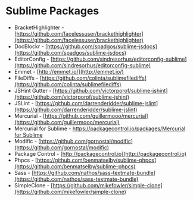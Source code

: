 # Sublime Packages

* BracketHighlighter - [https://github.com/facelessuser/brackethighlighter](https://github.com/facelessuser/brackethighlighter)
* DocBlockr - [https://github.com/spadgos/sublime-jsdocs](https://github.com/spadgos/sublime-jsdocs)
* EditorConfig - [https://github.com/sindresorhus/editorconfig-sublime](https://github.com/sindresorhus/editorconfig-sublime)
* Emmet - [http://emmet.io/](http://emmet.io/)
* FileDiffs - [https://github.com/colinta/sublimefilediffs](https://github.com/colinta/sublimefilediffs)
* JSHint Gutter - [https://github.com/victorporof/sublime-jshint](https://github.com/victorporof/sublime-jshint)
* JSLint - [https://github.com/darrenderidder/sublime-jslint](https://github.com/darrenderidder/sublime-jslint)
* Mercurial - [https://github.com/guillermooo/mercurial](https://github.com/guillermooo/mercurial)
* Mercurial for Sublime - [https://packagecontrol.io/packages/Mercurial for Sublime](https://packagecontrol.io/packages/Mercurial%20for%20Sublime)
* Modific - [https://github.com/gornostal/modific](https://github.com/gornostal/modific)
* Package Control - [http://packagecontrol.io](http://packagecontrol.io)
* Phpcs - [https://github.com/benmatselby/sublime-phpcs](https://github.com/benmatselby/sublime-phpcs)
* Sass - [https://github.com/nathos/sass-textmate-bundle](https://github.com/nathos/sass-textmate-bundle)
* SimpleClone - [https://github.com/mikefowler/simple-clone](https://github.com/mikefowler/simple-clone)

